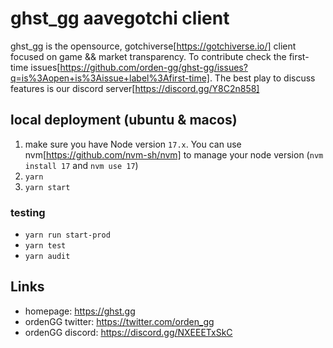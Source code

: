 # ghst_gg aavegotchi client 

ghst_gg is the opensource, gotchiverse[https://gotchiverse.io/] client focused on game && market transparency. To contribute check the first-time issues[https://github.com/orden-gg/ghst-gg/issues?q=is%3Aopen+is%3Aissue+label%3Afirst-time]. The best play to discuss features is our discord server[https://discord.gg/Y8C2n858] 


## local deployment (ubuntu & macos) 

1. make sure you have Node version `17.x`. You can use nvm[https://github.com/nvm-sh/nvm] to manage your node version (`nvm install 17` and `nvm use 17`)
2. `yarn`
3. `yarn start`

### testing

* `yarn run start-prod`
* `yarn test`
* `yarn audit`


## Links

* homepage: https://ghst.gg
* ordenGG twitter: https://twitter.com/orden_gg
* ordenGG discord: https://discord.gg/NXEEETxSkC
